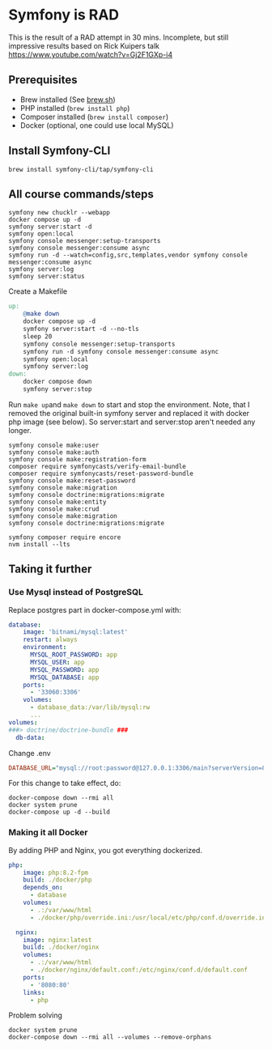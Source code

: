 # Symfony is RAD

This is the result of a RAD attempt in 30 mins.
Incomplete, but still impressive results based on Rick Kuipers talk
https://www.youtube.com/watch?v=Gj2F1GXp-i4

## Prerequisites

* Brew installed (See [brew.sh](/https://brew.sh))
* PHP installed (`brew install php`)
* Composer installed (`brew install composer`)
* Docker (optional, one could use local MySQL)

## Install Symfony-CLI

```shell
brew install symfony-cli/tap/symfony-cli
```

## All course commands/steps

```shell
symfony new chucklr --webapp
docker compose up -d
symfony server:start -d
symfony open:local
symfony console messenger:setup-transports
symfony console messenger:consume async
symfony run -d --watch=config,src,templates,vendor symfony console messenger:consume async
symfony server:log 
symfony server:status
```

Create a Makefile

```makefile
up:
	@make down
	docker compose up -d
	symfony server:start -d --no-tls
	sleep 20
	symfony console messenger:setup-transports
	symfony run -d symfony console messenger:consume async
	symfony open:local
	symfony server:log
down:
	docker compose down
	symfony server:stop
```

Run `make up`and `make down` to start and stop the environment.
Note, that I removed the original built-in symfony server and replaced it with docker php image (see below). So server:start and server:stop aren't needed any longer.

```shell
symfony console make:user
symfony console make:auth
symfony console make:registration-form
composer require symfonycasts/verify-email-bundle
composer require symfonycasts/reset-password-bundle
symfony console make:reset-password
symfony console make:migration
symfony console doctrine:migrations:migrate
symfony console make:entity
symfony console make:crud 
symfony console make:migration
symfony console doctrine:migrations:migrate

symfony composer require encore
nvm install --lts
```

## Taking it further

### Use Mysql instead of PostgreSQL

Replace postgres part in docker-compose.yml with:

```yaml
database:
    image: 'bitnami/mysql:latest'
    restart: always
    environment:
      MYSQL_ROOT_PASSWORD: app
      MYSQL_USER: app
      MYSQL_PASSWORD: app
      MYSQL_DATABASE: app
    ports:
      - '33060:3306'
    volumes:
      - database_data:/var/lib/mysql:rw
      ...
volumes:
###> doctrine/doctrine-bundle ###
  db-data:
```

Change .env

```ini
DATABASE_URL="mysql://root:password@127.0.0.1:3306/main?serverVersion=8.0.32&charset=utf8mb4"
```

For this change to take effect, do:

```shell
docker-compose down --rmi all
docker system prune
docker-compose up -d --build
```

### Making it all Docker

By adding PHP and Nginx, you got everything dockerized.

```yaml
php:
    image: php:8.2-fpm
    build: ./docker/php
    depends_on:
      - database
    volumes:
      - .:/var/www/html
      - ./docker/php/override.ini:/usr/local/etc/php/conf.d/override.ini

  nginx:
    image: nginx:latest
    build: ./docker/nginx
    volumes:
      - .:/var/www/html
      - ./docker/nginx/default.conf:/etc/nginx/conf.d/default.conf
    ports:
      - '8080:80'
    links:
      - php
```

Problem solving

```shell
docker system prune
docker-compose down --rmi all --volumes --remove-orphans
```
